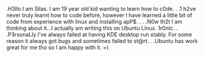 .H3llo I am Silas. I am 19 year old kid wanting to learn how to c0de. 
.
.1 h2ve never truly learnt how to code before, however I have learned a little bit of code from experience with linux and installing apP$.
. 
.
.N0w th2t I am thinking about it...I actually am writing this on Ubuntu Linux. 1r0nIc.
.
.P3rsonaLly I've always failed at having KDE desktop run stably. For some reason it always got bugs and sometimes failed to st@rt. 
.
.Ubuntu has work great for me tho so I am happy with it. =)
